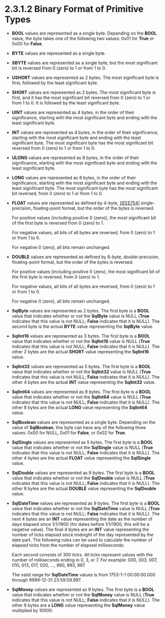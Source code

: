 <html dir="LTR" xmlns:mshelp="http://msdn.microsoft.com/mshelp" xmlns:ddue="http://ddue.schemas.microsoft.com/authoring/2003/5" xmlns:xlink="http://www.w3.org/1999/xlink" xmlns:tool="http://www.microsoft.com/tooltip">
    <head>
        <meta http-equiv="Content-Type" content="text/html; CHARSET=utf-8"></meta>
        <meta name="save" content="history"></meta>
        <title>2.3.1.2 Binary Format of Primitive Types</title>
        <xml>
            <mshelp:toctitle title="2.3.1.2 Binary Format of Primitive Types"></mshelp:toctitle>
            <mshelp:rltitle title="[MS-SSCLRT]: Binary Format of Primitive Types"></mshelp:rltitle>
            <mshelp:keyword index="A" term="5a3d583d-64c1-4dc5-b02f-ac8011b7b933"></mshelp:keyword>
            <mshelp:attr name="DCSext.ContentType" value="open specification"></mshelp:attr>
            <mshelp:attr name="AssetID" value="5a3d583d-64c1-4dc5-b02f-ac8011b7b933"></mshelp:attr>
            <mshelp:attr name="TopicType" value="kbRef"></mshelp:attr>
            <mshelp:attr name="DCSext.Title" value="[MS-SSCLRT]: Binary Format of Primitive Types" />
        </xml>
    </head>
    <body>
        <div id="header">
            <h1 class="heading">2.3.1.2 Binary Format of Primitive Types</h1>
        </div>
        <div id="mainSection">
            <div id="mainBody">
                <div id="allHistory" class="saveHistory"></div>
                <div id="sectionSection0" class="section" name="collapseableSection">
                    

<ul><li><p><span><span> 
</span></span><b>BOOL</b> values are represented as a single byte. Depending on
the <b>BOOL</b> value, the byte takes one of the following two values: 0x01 for
<b>True</b> or 0x00 for <b>False</b>.</p>

</li><li><p><span><span> 
</span></span><b>BYTE</b> values are represented as a single byte.</p>

</li><li><p><span><span> 
</span></span><b>SBYTE</b> values are represented as a single byte, but the
most significant bit is reversed from 0 (zero) to 1 or from 1 to 0.</p>

</li><li><p><span><span> 
</span></span><b>USHORT</b> values are represented as 2 bytes. The most
significant byte is first, followed by the least significant byte.</p>

</li><li><p><span><span> 
</span></span><b>SHORT</b> values are represented as 2 bytes. The most
significant byte is first, and it has the most significant bit reversed from 0
(zero) to 1 or from 1 to 0. It is followed by the least significant byte.</p>

</li><li><p><span><span> 
</span></span><b>UINT</b> values are represented as 4 bytes, in the order of
their significance, starting with the most significant byte and ending with the
least significant byte.</p>

</li><li><p><span><span> 
</span></span><b>INT</b> values are represented as 4 bytes, in the order of
their significance, starting with the most significant byte and ending with the
least significant byte. The most significant byte has the most significant bit
reversed from 0 (zero) to 1 or from 1 to 0.</p>

</li><li><p><span><span> 
</span></span><b>ULONG</b> values are represented as 8 bytes, in the order of
their significance, starting with the most significant byte and ending with the
least significant byte.</p>

</li><li><p><span><span> 
</span></span><b>LONG</b> values are represented as 8 bytes, in the order of
their significance, starting with the most significant byte and ending with the
least significant byte. The most significant byte has the most significant bit
reversed, from 0 (zero) to 1 or from 1 to 0.</p>

</li><li><p><span><span> 
</span></span><b>FLOAT</b> values are represented as defined by 4-byte, <a href="https://go.microsoft.com/fwlink/?LinkId=89903">[IEEE754]</a>
single-precision, floating-point format, but the order of the bytes is
reversed.</p>

<p>For positive values (including
positive 0 (zero)), the most significant bit of the first byte is reversed from
0 (zero) to 1.</p>

<p>For negative values, all bits of
all bytes are reversed, from 0 (zero) to 1 or from 1 to 0.</p>

<p>For negative 0 (zero), all bits
remain unchanged.</p>

</li><li><p><span><span> 
</span></span><b>DOUBLE</b> values are represented as defined by 8-byte,
double-precision, floating-point format, but the order of the bytes is reversed.</p>

<p>For positive values (including
positive 0 (zero), the most significant bit of the first byte is reversed, from
0 (zero) to 1.</p>

<p>For negative values, all bits of
all bytes are reversed, from 0 (zero) to 1 or from 1 to 0.</p>

<p>For negative 0 (zero), all bits remain
unchanged.</p>

</li><li><p><span><span> 
</span></span><b>SqlByte</b> values are represented as 2 bytes. The first byte
is a <b>BOOL</b> value that indicates whether or not the <b>SqlByte</b> value
is NULL (<b>True</b> indicates that this value is not NULL; <b>False</b>
indicates that it is NULL). The second byte is the actual <b>BYTE</b> value
representing the <b>SqlByte</b> value.</p>

</li><li><p><span><span> 
</span></span><b>SqlInt16</b> values are represented as 3 bytes. The first byte
is a <b>BOOL</b> value that indicates whether or not the <b>SqlInt16</b> value
is NULL (<b>True</b> indicates that this value is not NULL; <b>False</b>
indicates that it is NULL). The other 2 bytes are the actual <b>SHORT</b> value
representing the <b>SqlInt16</b> value.</p>

</li><li><p><span><span> 
</span></span><b>SqlInt32</b> values are represented as 5 bytes. The first byte
is a <b>BOOL</b> value that indicates whether or not the <b>SqlInt32</b> value
is NULL (<b>True</b> indicates that this value is not NULL; <b>False</b>
indicates that it is NULL). The other 4 bytes are the actual <b>INT</b> value
representing the <b>SqlInt32</b> value.</p>

</li><li><p><span><span> 
</span></span><b>SqlInt64</b> values are represented as 9 bytes. The first byte
is a <b>BOOL</b> value that indicates whether or not the <b>SqlInt64</b> value
is NULL (<b>True</b> indicates that this value is not NULL; <b>False</b>
indicates that it is NULL). The other 8 bytes are the actual <b>LONG</b> value
representing the <b>SqlInt64</b> value.</p>

</li><li><p><span><span> 
</span></span><b>SqlBoolean</b> values are represented as a single byte.
Depending on the value of <b>SqlBoolean</b>, this byte can have any of the
following three values: 0x00 for NULL, 0x01 for <b>False</b>, or 0x02 for <b>True</b>.</p>

</li><li><p><span><span> 
</span></span><b>SqlSingle</b> values are represented as 5 bytes. The first
byte is a <b>BOOL</b> value that indicates whether or not the <b>SqlSingle</b>
value is NULL (<b>True</b> indicates that this value is not NULL; <b>False</b>
indicates that it is NULL). The other 4 bytes are the actual <b>FLOAT</b> value
representing the <b>SqlSingle</b> value.</p>

</li><li><p><span><span> 
</span></span><b>SqlDouble</b> values are represented as 9 bytes. The first
byte is a <b>BOOL</b> value that indicates whether or not the <b>SqlDouble</b>
value is NULL (<b>True</b> indicates that this value is not NULL; <b>False</b>
indicates that it is NULL). The other 8 bytes are the actual <b>DOUBLE</b>
value representing the <b>SqlDouble</b> value.</p>

</li><li><p><span><span> 
</span></span><b>SqlDateTime</b> values are represented as 9 bytes. The first
byte is a <b>BOOL</b> value that indicates whether or not the <b>SqlDateTime</b>
value is NULL (<b>True</b> indicates that this value is not NULL; <b>False</b>
indicates that it is NULL). The next 4 bytes are an <b>INT</b> value
representing the date as the number of days elapsed since 1/1/1900 (for dates
before 1/1/1900, this will be a negative value). The final 4 bytes are an <b>INT</b>
value representing the number of ticks elapsed since midnight of the day
represented by the date part. The following rules can be used to calculate the
number of elapsed ticks from the number of elapsed milliseconds:</p>

<p>Each second consists of 300 ticks.
All ticks represent values with the number of milliseconds ending in 0, 3, or
7. For example: 000, 003, 007, 010, 013, 017, 020, …, 990, 993, 997.</p>

<p>The valid range for <b>SqlDateTime</b>
values is from 1753-1-1 00:00:00.000 through 9999-12-31 23:59:59.997.</p>

</li><li><p><span><span> 
</span></span><b>SqlMoney</b> values are represented as 9 bytes. The first byte
is a <b>BOOL</b> value that indicates whether or not the <b>SqlMoney</b> value
is NULL (<b>True</b> indicates that this value is not NULL; <b>False</b>
indicates that it is NULL). The other 8 bytes are a <b>LONG</b> value
representing the <b>SqlMoney</b> value multiplied by 10000.</p>

</li></ul>
                </div>
            </div>
        </div>
    </body>
</html>